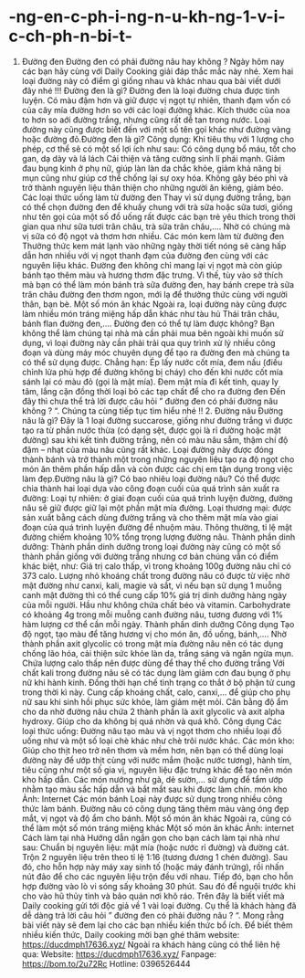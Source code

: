 # -ng-en-c-ph-i-ng-n-u-kh-ng-1-v-i-c-ch-ph-n-bi-t-
1. Đường đen Đường đen có phải đường nâu hay không ? Ngày hôm nay các bạn hãy cùng với Daily Cooking giải đáp thắc mắc này nhé. Xem hai loại đường này có điểm gì giống nhau và khác nhau qua bài viết dưới đây nhé !!! Đường đen là gì? Đường đen là loại đường chưa được tinh luyện. Có màu đậm hơn và giữ được vị ngọt tự nhiên, thanh đạm vốn có của cây mía đường hơn so với các loại đường khác. Kích thước của noa to hơn so aới đường trắng, nhưng cũng rất dễ tan trong nước. Loại đường này cũng được biết đến với một số tên gọi khác như đường vàng hoặc đường đỏ.Đường đen là gì? Công dụng: Khi tiêu thụ với 1 lượng cho phép, cơ thể sẽ có một số lợi ích như sau: Có công dụng bổ máu, tốt cho gan, dạ dày và lá lách Cải thiện và tăng cường sinh lí phái mạnh. Giảm đau bụng kinh ở phụ nữ, giúp làn làn da chắc khỏe, giảm khả năng bị mụn cũng như giúp cơ thể chống lại sự oxy hóa. Không gây béo phì và trở thành nguyên liệu thân thiện cho những người ăn kiêng, giảm béo. Các loại thức uống làm từ đường đen Thay vì sử dụng đường trắng, bạn có thể chọn đường đen để khuấy chung với trà sữa hoặc sữa tươi, giống như tên gọi của một số đồ uống rất được các bạn trẻ yêu thích trong thời gian qua như sữa tươi trân châu, trà sữa trân châu,…. Nhờ có chúng mà vị sữa có độ ngọt và thơm hơn nhiều. Các món kem làm từ đường đen Thưởng thức kem mát lạnh vào những ngày thời tiết nóng sẽ càng hấp dẫn hơn nhiều với vị ngọt thanh đạm của đường đen cùng với các nguyên liệu khác. Đường đen không chỉ mang lại vị ngọt mà còn giúp bánh tạo thêm màu và hương thơm đặc trưng. Vì thế, tùy vào sở thích mà bạn có thể làm món bánh trà sữa đường đen, hay bánh crepe trà sữa trân châu đường đen thơm ngon, mới lạ để thưởng thức cùng với người thân, bạn bè. Một số món ăn khác Ngoài ra, loại đường này cũng được làm nhiều món tráng miệng hấp dẫn khác như tàu hủ Thái trân châu, bánh flan đường đen,…. Đường đen có thể tự làm được không? Bạn không thể làm chúng tại nhà mà cần phải mua bên ngoài khi muốn sử dụng, vì loại đường này cần phải trải qua quy trình xử lý nhiều công đoạn và dùng máy móc chuyên dụng để tạo ra đường đen mà chúng ta có thể sử dụng được. Chẳng hạn: Ép lấy nước cốt mía, đem nấu (điều chỉnh lửa phù hợp để đường không bị cháy) cho đến khi nước cốt mía sánh lại có màu đỏ (gọi là mật mía). Đem mật mía đi kết tinh, quay ly tâm, lắng cặn đồng thời loại bỏ các tạp chất để cho ra đường đen Đến đây thì chưa thể trả lời được câu hỏi ” đường đen có phải đường nâu không ? “. Chúng ta cùng tiếp tục tìm hiểu nhé !! 2. Đường nâu Đường nâu là gì? Đây là 1 loại đường succarose, giống như đường trắng vì được tạo ra từ phần nước thừa (có dạng sệt, được gọi là rỉ đường hoặc mật đường) sau khi kết tinh đường trắng, nên có màu nâu sẫm, thậm chí độ đậm – nhạt của màu nâu cũng rất khác. Loại đường này được đóng thành bánh và trở thành một trong những nguyên liệu tạo ra độ ngọt cho món ăn thêm phần hấp dẫn và còn được các chị em tận dụng trong việc làm đẹp.Đường nâu là gì? Có bao nhiêu loại đường nâu? Có thể được chia thành hai loại dựa vào công đoạn cuối của quá trình sản xuất ra đường: Loại tự nhiên: ở giai đoạn cuối của quá trình luyện đường, đường nâu sẽ giữ được giữ lại một phần mật mía đường. Loại thương mại: được sản xuất bằng cách dùng đường trắng và cho thêm mật mía vào giai đoạn của quá trình luyện đường để nhuộm màu. Thông thường, tỉ lệ mật đường chiếm khoảng 10% tổng trọng lượng đường nâu. Thành phần dinh dưỡng: Thành phần dinh dưỡng trong loại đường này cũng có một số thành phần giống với đường trắng nhưng cơ bản chúng vẫn có điểm khác biệt, như: Giá trị calo thấp, vì trong khoảng 100g đường nâu chỉ có 373 calo. Lượng nhỏ khoáng chất trong đường nâu có được từ việc nhờ mật đường như canxi, kali, magie và sắt, vì nếu bạn sử dụng 1 muỗng canh mật đường thì có thể cung cấp 10% giá trị dinh dưỡng hàng ngày của mỗi người. Hầu như không chứa chất béo và vitamin. Carbohydrate có khoảng 4g trong mỗi muỗng canh đường nâu, tương đương với 1% hàm lượng cơ thể cần mỗi ngày. Thành phần dinh dưỡng  Công dụng Tạo độ ngọt, tạo màu để tăng hương vị cho món ăn, đồ uống, bánh,…. Nhờ thành phần axit glycolic có trong mật mía đường nâu nên có tác dụng chống lão hóa, cải thiện sức khỏe làn da, trắng sáng và ngăn ngừa mụn. Chứa lượng calo thấp nên được dùng để thay thế cho đường trắng Với chất kali trong đường nâu sẽ có tác dụng làm giảm cơn đau bụng ở phụ nữ khi hành kinh. Đồng thời hạn chế tình trạng co thắt ở bộ phận tử cung trong thời kì này. Cung cấp khoáng chất, calo, canxi,… để giúp cho phụ nữ sau khi sinh hồi phục sức khỏe, làm giảm mệt mỏi. Cân bằng độ ẩm cho da nhờ đường nâu chứa 2 thành phần là axit glycolic và axit alpha hydroxy. Giúp cho da không bị quá nhờn và quá khô. Công dụng Các loại thức uống: Đường nâu tạo màu và vị ngọt thơm cho nhiều loại đồ uống như  và một số loại chè khác như chè trôi nước khác. Các món kho:  Giúp cho thịt heo trở nên thơm và mềm hơn, nên bạn có thể dùng loại đường này để ướp thịt cùng với nước mắm (hoặc nước tương), hành tím, tiêu cũng như một số gia vị, nguyên liệu đặc trưng khác để tạo nên món kho hấp dẫn. Các món nướng như gà, dẻ sườn,… sử dụng để tẩm ướp nhằm tạo màu sắc hấp dẫn và bắt mắt sau khi được làm chín. món kho  Ảnh: Internet Các món bánh  Loại này được sử dụng trong nhiều công thức làm bánh. Đường nâu có công dụng tăng thêm màu vàng óng đẹp mắt, vị ngọt và độ ẩm cho bánh. Một số món ăn khác Ngoài ra, cũng có thể làm một số món tráng miệng khác Một số món ăn khác Ảnh: internet Cách làm tại nhà Hướng dẫn ngắn gọn cho bạn cách làm tại nhà như sau: Chuẩn bị nguyên liệu: mật mía (hoặc nước rỉ đường) và đường cát. Trộn 2 nguyên liệu trên theo tỉ lệ 1:16 (tương đương 1 chén đường). Sau đó, cho hỗn hợp này máy xay sinh tố (hoặc máy đánh trứng), rồi nhấn nút đảo để cho các nguyên liệu trộn đều với nhau. Tiếp đó, bạn cho hỗn hợp đường vào lò vi sóng sấy khoảng 30 phút. Sau đó để nguội trước khi cho vào hũ thủy tinh và bảo quản nơi khô ráo. Trên đây là biết viết mà Daily cooking gửi tới độc giả về 1 vài loại đường. Cụ thể là khách hàng đã dễ dàng trả lời câu hỏi ” đường đen có phải đường nâu ? “. Mong rằng bài viết này sẽ đem lại cho các bạn nhiều kiến thức bổ ích. Để biết thêm nhiều kiến thức, Daily cooking mời bạn ghé thăm website: https://ducdmph17636.xyz/ Ngoài ra khách hàng cũng có thể liên hệ qua: Website: https://ducdmph17636.xyz/  Fanpage: https://bom.to/2u72Rc Hotline: 0396526444

